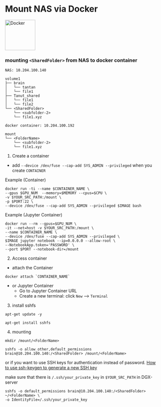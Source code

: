 # Mount NAS via Docker

<img src="https://miro.medium.com/max/672/1*glD7bNJG3SlO0_xNmSGPcQ.png" alt="Docker" width="100"/>

### mounting `<SharedFolder>` from NAS to docker container

```
NAS: 10.204.100.140

volume1
├── brain
│   └── tantan
│   └── file1
├── Tanut_shared
│   └── file1
│   └── file2
└── <SharedFolder>
    └── <subfolder-2>
    └── file1.xyz
```

```
docker container: 10.204.100.192

mount
└── <FolderName>
    └── <subfolder-2>
    └── file1.xyz
```

1. Create a container
- add `--device /dev/fuse --cap-add SYS_ADMIN --privileged` when you create `CONTAINER`

Example (Container)

```console
docker run -ti --name $CONTAINER_NAME \
--gpus $GPU_NUM  --memory=$MEMORY --cpus=$CPU \
-v $YOUR_SRC_PATH:/mount \
-p $PORT:22 \
--device /dev/fuse --cap-add SYS_ADMIN --privileged $IMAGE bash
```

Example (Jupyter Container)

```console
docker run --rm --gpus=$GPU_NUM \
-it --net=host -v $YOUR_SRC_PATH:/mount \
--name $CONTAINER_NAME \
--device /dev/fuse --cap-add SYS_ADMIN --privileged \
$IMAGE jupyter notebook --ip=0.0.0.0 --allow-root \
--NotebookApp.token='PASSWORD' \
--port $PORT --notebook-dir=/mount
```

2. Access container
 - attach the Container
```console
docker attach `CONTAINER_NAME`
```

- or Jupyter Container 
  - Go to Jupyter Container URL
  - Create a new terminal: click `New` --> `Terminal`

3. install sshfs
```console
apt-get update -y
```
```console
apt-get install sshfs
```

4. mounting
```console
mkdir /mount/<FolderName>
```
```console
sshfs -o allow_other,default_permissions brain@10.204.100.140:/<SharedFolder> /mount/<FolderName>
```

or if you want to use SSH keys for authentication instead of password.
[How to use ssh-keygen to generate a new SSH key](https://www.ssh.com/academy/ssh/keygen)

make sure that there is `/.ssh/your_private_key` in `$YOUR_SRC_PATH` in DGX-server

```console
sshfs -o default_permissions brain@10.204.100.140:/<SharedFolder> ~/<FolderName> \
-o IdentityFile=/.ssh/your_private_key
```
